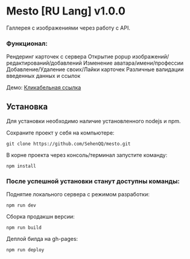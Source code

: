 # Mesto [RU Lang] v1.0.0
Галлерея с изображениями через работу с API.

### Функционал:
Рендеринг карточек с сервера
Открытие popup изображений/редактирований/добавлений
Изменение аватара/имени/профессии
Добавление/Удаление своих/Лайки карточек
Различные валидации введенных данных и ссылок

Демо: [Кликабельная ссылка](https://sehenqq.github.io/mesto/)

## Установка
Для установки необходимо наличие установленного nodejs и npm.

Сохраните проект у себя на компьютере:

    git clone https://github.com/SehenQQ/mesto.git

В корне проекта через консоль/терминал запустите команду:

    npm install
### После успешной установки станут доступны команды: 
Поднятие локального сервера с режимом разработки:

    npm run dev
Сборка продакшн версии:

    npm run build
  Деплой билда на gh-pages:
  
    npm run deploy
